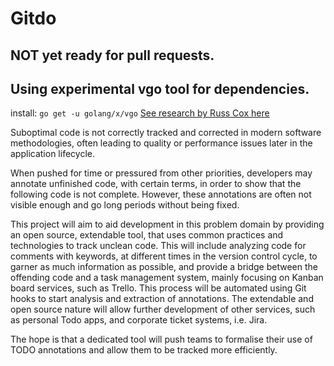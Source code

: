# Gitdo

## NOT yet ready for pull requests.
## Using experimental vgo tool for dependencies.
install: `go get -u golang/x/vgo`
[See research by Russ Cox here](http://test.go)

Suboptimal code is not correctly tracked and corrected in modern software methodologies, often leading to quality or performance issues later in the application lifecycle.

When pushed for time or pressured from other priorities, developers may annotate unfinished code, with certain terms, in order to show that the following code is not complete. However, these annotations are often not visible enough and go long periods without being fixed.

This project will aim to aid development in this problem domain by providing an open source, extendable tool, that uses common practices and technologies to track unclean code. This will include analyzing code for comments with keywords, at different times in the version control cycle, to garner as much information as possible, and provide a bridge between the offending code and a task management system, mainly focusing on Kanban board services, such as Trello. This process will be automated using Git hooks to start analysis and extraction of annotations. The extendable and open source nature will allow further development of other services, such as personal Todo apps, and corporate ticket systems, i.e. Jira.

The hope is that a dedicated tool will push teams to formalise their use of TODO annotations and allow them to be tracked more efficiently.

